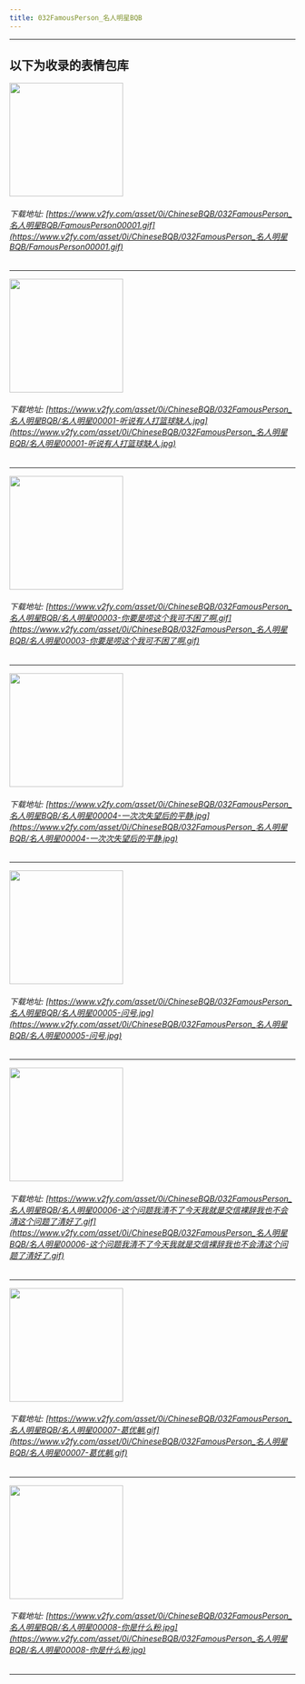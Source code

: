 ```yaml
---
title: 032FamousPerson_名人明星BQB
---
```


------
## 以下为收录的表情包库

<!-- more -->

<img height='200px' style='height:200px;'  src='https://www.v2fy.com/asset/0i/ChineseBQB/032FamousPerson_名人明星BQB/FamousPerson00001.gif' data-original='https://www.v2fy.com/asset/0i/ChineseBQB/032FamousPerson_名人明星BQB/FamousPerson00001.gif' /><br/><h6>下载地址: [https://www.v2fy.com/asset/0i/ChineseBQB/032FamousPerson_名人明星BQB/FamousPerson00001.gif](https://www.v2fy.com/asset/0i/ChineseBQB/032FamousPerson_名人明星BQB/FamousPerson00001.gif)</h6><hr/><img height='200px' style='height:200px;'  src='https://www.v2fy.com/asset/0i/ChineseBQB/032FamousPerson_名人明星BQB/名人明星00001-听说有人打篮球缺人.jpg' data-original='https://www.v2fy.com/asset/0i/ChineseBQB/032FamousPerson_名人明星BQB/名人明星00001-听说有人打篮球缺人.jpg' /><br/><h6>下载地址: [https://www.v2fy.com/asset/0i/ChineseBQB/032FamousPerson_名人明星BQB/名人明星00001-听说有人打篮球缺人.jpg](https://www.v2fy.com/asset/0i/ChineseBQB/032FamousPerson_名人明星BQB/名人明星00001-听说有人打篮球缺人.jpg)</h6><hr/><img height='200px' style='height:200px;'  src='https://www.v2fy.com/asset/0i/ChineseBQB/032FamousPerson_名人明星BQB/名人明星00003-你要是唠这个我可不困了啊.gif' data-original='https://www.v2fy.com/asset/0i/ChineseBQB/032FamousPerson_名人明星BQB/名人明星00003-你要是唠这个我可不困了啊.gif' /><br/><h6>下载地址: [https://www.v2fy.com/asset/0i/ChineseBQB/032FamousPerson_名人明星BQB/名人明星00003-你要是唠这个我可不困了啊.gif](https://www.v2fy.com/asset/0i/ChineseBQB/032FamousPerson_名人明星BQB/名人明星00003-你要是唠这个我可不困了啊.gif)</h6><hr/><img height='200px' style='height:200px;'  src='https://www.v2fy.com/asset/0i/ChineseBQB/032FamousPerson_名人明星BQB/名人明星00004-一次次失望后的平静.jpg' data-original='https://www.v2fy.com/asset/0i/ChineseBQB/032FamousPerson_名人明星BQB/名人明星00004-一次次失望后的平静.jpg' /><br/><h6>下载地址: [https://www.v2fy.com/asset/0i/ChineseBQB/032FamousPerson_名人明星BQB/名人明星00004-一次次失望后的平静.jpg](https://www.v2fy.com/asset/0i/ChineseBQB/032FamousPerson_名人明星BQB/名人明星00004-一次次失望后的平静.jpg)</h6><hr/><img height='200px' style='height:200px;'  src='https://www.v2fy.com/asset/0i/ChineseBQB/032FamousPerson_名人明星BQB/名人明星00005-问号.jpg' data-original='https://www.v2fy.com/asset/0i/ChineseBQB/032FamousPerson_名人明星BQB/名人明星00005-问号.jpg' /><br/><h6>下载地址: [https://www.v2fy.com/asset/0i/ChineseBQB/032FamousPerson_名人明星BQB/名人明星00005-问号.jpg](https://www.v2fy.com/asset/0i/ChineseBQB/032FamousPerson_名人明星BQB/名人明星00005-问号.jpg)</h6><hr/><img height='200px' style='height:200px;'  src='https://www.v2fy.com/asset/0i/ChineseBQB/032FamousPerson_名人明星BQB/名人明星00006-这个问题我清不了今天我就是交信裸辞我也不会清这个问题了清好了.gif' data-original='https://www.v2fy.com/asset/0i/ChineseBQB/032FamousPerson_名人明星BQB/名人明星00006-这个问题我清不了今天我就是交信裸辞我也不会清这个问题了清好了.gif' /><br/><h6>下载地址: [https://www.v2fy.com/asset/0i/ChineseBQB/032FamousPerson_名人明星BQB/名人明星00006-这个问题我清不了今天我就是交信裸辞我也不会清这个问题了清好了.gif](https://www.v2fy.com/asset/0i/ChineseBQB/032FamousPerson_名人明星BQB/名人明星00006-这个问题我清不了今天我就是交信裸辞我也不会清这个问题了清好了.gif)</h6><hr/><img height='200px' style='height:200px;'  src='https://www.v2fy.com/asset/0i/ChineseBQB/032FamousPerson_名人明星BQB/名人明星00007-葛优躺.gif' data-original='https://www.v2fy.com/asset/0i/ChineseBQB/032FamousPerson_名人明星BQB/名人明星00007-葛优躺.gif' /><br/><h6>下载地址: [https://www.v2fy.com/asset/0i/ChineseBQB/032FamousPerson_名人明星BQB/名人明星00007-葛优躺.gif](https://www.v2fy.com/asset/0i/ChineseBQB/032FamousPerson_名人明星BQB/名人明星00007-葛优躺.gif)</h6><hr/><img height='200px' style='height:200px;'  src='https://www.v2fy.com/asset/0i/ChineseBQB/032FamousPerson_名人明星BQB/名人明星00008-你是什么粉.jpg' data-original='https://www.v2fy.com/asset/0i/ChineseBQB/032FamousPerson_名人明星BQB/名人明星00008-你是什么粉.jpg' /><br/><h6>下载地址: [https://www.v2fy.com/asset/0i/ChineseBQB/032FamousPerson_名人明星BQB/名人明星00008-你是什么粉.jpg](https://www.v2fy.com/asset/0i/ChineseBQB/032FamousPerson_名人明星BQB/名人明星00008-你是什么粉.jpg)</h6><hr/>